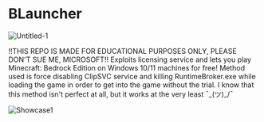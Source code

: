 # BLauncher
![Untitled-1](https://user-images.githubusercontent.com/98420586/164031985-944d9242-4d92-432a-bb80-9897fec59c35.png)

!!THIS REPO IS MADE FOR EDUCATIONAL PURPOSES ONLY, PLEASE DON'T SUE ME, MICROSOFT!!
Exploits licensing service and lets you play Minecraft: Bedrock Edition on Windows 10/11 machines for free!
Method used is force disabling ClipSVC service and killing RuntimeBroker.exe while loading the game in order to get into the game without the trial. I know that this method isn't perfect at all, but it works at the very least ¯\_(ツ)_/¯

![Showcase1](https://user-images.githubusercontent.com/98420586/163865008-9b5fc731-7a3f-467d-90f6-0cb31f2ce6af.png)
